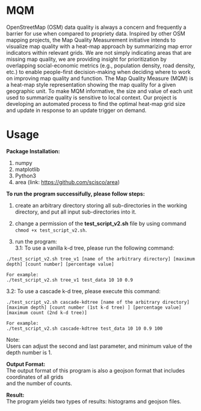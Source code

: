# MQM

OpenStreetMap (OSM) data quality is always a concern and frequently a barrier for use when compared to propriety data. Inspired by other OSM mapping projects, the Map Quality Measurement initiative intends to visualize map quality with a heat-map approach by summarizing map error indicators within relevant grids. We are not simply indicating areas that are missing map quality, we are providing insight for prioritization by overlapping social-economic metrics (e.g., population density, road density, etc.) to enable people-first decision-making when deciding where to work on improving map quality and function. The Map Quality Measure (MQM) is a heat-map style representation showing the map quality for a given geographic unit. To make MQM informative, the size and value of each unit used to summarize quality is sensitive to local context. Our project is developing an automated process to find the optimal heat-map grid size and update in response to an update trigger on demand.

# Usage
**Package Installation:** <br />
1. numpy
2. matplotlib
3. Python3
4. area (link: https://github.com/scisco/area)

**To run the program successifully, please follow steps:** <br />
1. create an arbitrary directory storing all sub-directories in the working directory, and put all input sub-directories into it. <br />

2. change a permission of the **test_script_v2.sh** file by using command `chmod +x test_script_v2.sh`. <br />

3. run the program: <br />
   3.1: To use a vanilla k-d tree, please run the following command: <br />
   
```
./test_script_v2.sh tree_v1 [name of the arbitrary directory] [maximum depth] [count number] [percentage value]

For example:
./test_script_v2.sh tree_v1 test_data 10 10 0.9
```
3.2: To use a cascade k-d tree, please execute this command:
   
```
./test_script_v2.sh cascade-kdtree [name of the arbitrary directory] [maximum depth] [count number (1st k-d tree) ] [percentage value] [maximum count (2nd k-d tree)]

For example:
./test_script_v2.sh cascade-kdtree test_data 10 10 0.9 100
```

Note: <br />
Users can adjust the second and last parameter, and minimum value of the depth number is 1. <br />

**Output Format:** <br />
The output format of this program is also a geojson format that includes coordinates of all grids <br />
and the number of counts.

**Result:** <br />
The program yields two types of results: histograms and geojson files.
